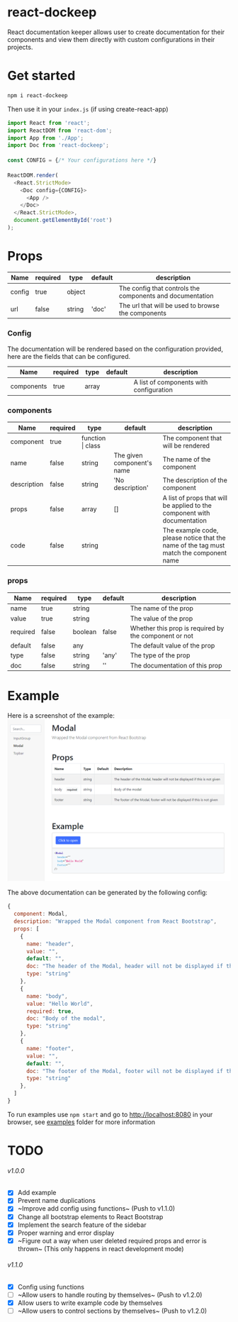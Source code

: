 # react-dockeep
React documentation keeper allows user to create documentation for their components and view them directly with custom configurations in their projects.

# Get started
```sh
npm i react-dockeep
```

Then use it in your `index.js` (if using create-react-app)
```javascript
import React from 'react';
import ReactDOM from 'react-dom';
import App from './App';
import Doc from 'react-dockeep';

const CONFIG = {/* Your configurations here */}

ReactDOM.render(
  <React.StrictMode>
    <Doc config={CONFIG}>
      <App />
    </Doc>
  </React.StrictMode>,
  document.getElementById('root')
);
```

# Props
|Name|required|type|default|description|
|---|---|---|---|---|
|config|true|object||The config that controls the components and documentation
|url|false|string|'doc'|The url that will be used to browse the components

### Config
The documentation will be rendered based on the configuration provided, here are the fields that can be configured.

|Name|required|type|default|description|
|---|---|---|---|---|
|components|true|array||A list of components with configuration

### components
|Name|required|type|default|description|
|---|---|---|---|---|
|component|true|function \| class||The component that will be rendered
|name|false|string|The given component's name|The name of the component
|description|false|string|'No description'|The description of the component
|props|false|array|[]|A list of props that will be applied to the component with documentation
|code|false|string||The example code, please notice that the name of the tag must match the component name

### props
|Name|required|type|default|description|
|---|---|---|---|---|
|name|true|string||The name of the prop
|value|true|string||The value of the prop
|required|false|boolean|false|Whether this prop is required by the component or not
|default|false|any||The default value of the prop
|type|false|string|'any'|The type of the prop
|doc|false|string|''|The documentation of this prop

# Example
Here is a screenshot of the example:
![Example Screenshot](https://github.com/NielXu/react-dockeep/blob/master/assets/example.png?raw=true)

The above documentation can be generated by the following config:

```javascript
{
  component: Modal,
  description: "Wrapped the Modal component from React Bootstrap",
  props: [
    {
      name: "header",
      value: "",
      default: "",
      doc: "The header of the Modal, header will not be displayed if this is not given",
      type: "string"
    },
    {
      name: "body",
      value: "Hello World",
      required: true,
      doc: "Body of the modal",
      type: "string"
    },
    {
      name: "footer",
      value: "",
      default: "",
      doc: "The footer of the Modal, footer will not be displayed if this is not given",
      type: "string"
    },
  ]
}
```

To run examples use `npm start` and go to [http://localhost:8080](http://localhost:8080) in your browser, see [examples](https://github.com/NielXu/react-dockeep/tree/master/example) folder for more information

# TODO

###### v1.0.0
- [x] Add example
- [x] Prevent name duplications
- [x] ~Improve add config using functions~ (Push to v1.1.0)
- [x] Change all bootstrap elements to React Bootstrap
- [x] Implement the search feature of the sidebar
- [x] Proper warning and error display
- [x] ~Figure out a way when user deleted required props and error is thrown~ (This only happens in react development mode)

###### v1.1.0
- [x] Config using functions
- [ ] ~Allow users to handle routing by themselves~ (Push to v1.2.0)
- [x] Allow users to write example code by themselves
- [ ] ~Allow users to control sections by themselves~ (Push to v1.2.0)